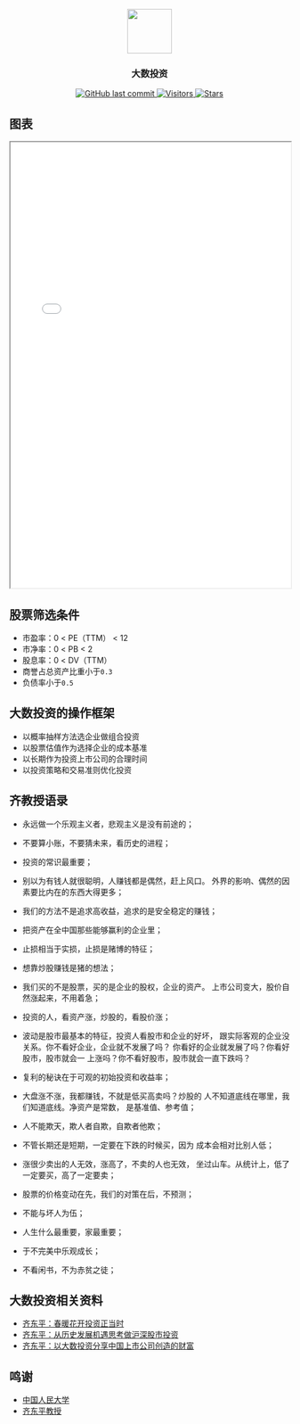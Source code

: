 <p align="center">
    <img width="80" src="https://gitee.com/szj2ys/Pictures/raw/master/logo/critical_investing_logo.png"/>
</p>

<h3 align="center">
    <p>大数投资</p>
</h3>

<p align="center">
    <a href="https://github.com/szj2ys/critical_investing">
        <img src="https://img.shields.io/github/last-commit/szj2ys/critical_investing?color=blue" alt="GitHub last commit"/>
    </a>
    <a href="https://github.com/szj2ys/critical_investing">
        <img src="https://visitor-badge.glitch.me/badge?page_id=szj2ys.critical_investing" alt="Visitors"/>
    </a>
    <a href="https://github.com/szj2ys/critical_investing">
        <img src="https://img.shields.io/github/stars/szj2ys/critical_investing?style=social" alt="Stars"/>
    </a>
</p>

## 图表
<iframe width="100%" height="800px" src="Map/china_gdp_from_1980.html"></iframe>

 ## 股票筛选条件
- 市盈率：0 < PE（TTM） < 12
- 市净率：0 < PB < 2
- 股息率：0 < DV（TTM）
- 商誉占总资产比重小于`0.3`
- 负债率小于`0.5`



## 大数投资的操作框架
- 以概率抽样方法选企业做组合投资
- 以股票估值作为选择企业的成本基准
- 以长期作为投资上市公司的合理时间
- 以投资策略和交易准则优化投资

## 齐教授语录
- 永远做一个乐观主义者，悲观主义是没有前途的；
- 不要算小账，不要猜未来，看历史的进程；
- 投资的常识最重要；
- 别以为有钱人就很聪明，人赚钱都是偶然，赶上风口。
  外界的影响、偶然的因素要比内在的东西大得更多；
- 我们的方法不是追求高收益，追求的是安全稳定的赚钱；
- 把资产在全中国那些能够赢利的企业里；
- 止损相当于实损，止损是赌博的特征；
- 想靠炒股赚钱是猪的想法；
- 我们买的不是股票，买的是企业的股权，企业的资产。
  上市公司变大，股价自然涨起来，不用着急；
- 投资的人，看资产涨，炒股的，看股价涨；
- 波动是股市最基本的特征，投资人看股市和企业的好坏，
  跟实际客观的企业没关系。你不看好企业，企业就不发展了吗？
  你看好的企业就发展了吗？你看好股市，股市就会一
  上涨吗？你不看好股市，股市就会一直下跌吗？
  
- 复利的秘诀在于可观的初始投资和收益率；
- 大盘涨不涨，我都赚钱，不就是低买高卖吗？炒股的
  人不知道底线在哪里，我们知道底线。净资产是常数，
  是基准值、参考值；
- 人不能欺天，欺人者自欺，自欺者他欺；
- 不管长期还是短期，一定要在下跌的时候买，因为
  成本会相对比别人低；
- 涨很少卖出的人无效，涨高了，不卖的人也无效，
  坐过山车。从统计上，低了一定要买，高了一定要卖；
- 股票的价格变动在先，我们的对策在后，不预测；
- 不能与坏人为伍；
- 人生什么最重要，家最重要；
- 于不完美中乐观成长；
- 不看闲书，不为赤贫之徒；




## 大数投资相关资料
- [齐东平：春暖花开投资正当时](https://www.mbachina.com/html/rbs/202003/221411.html)
- [齐东平：从历史发展机遇思考做沪深股市投资](https://emba.rmbs.ruc.edu.cn/news_info.php?ID=2282)
- [齐东平：以大数投资分享中国上市公司创造的财富](http://www.rmbs.ruc.edu.cn/show-110-4142-1.html)

## 鸣谢
- [中国人民大学](http://www.rmbs.ruc.edu.cn)
- [齐东平教授](http://www.rmbs.ruc.edu.cn/show-77-575-1.html)

